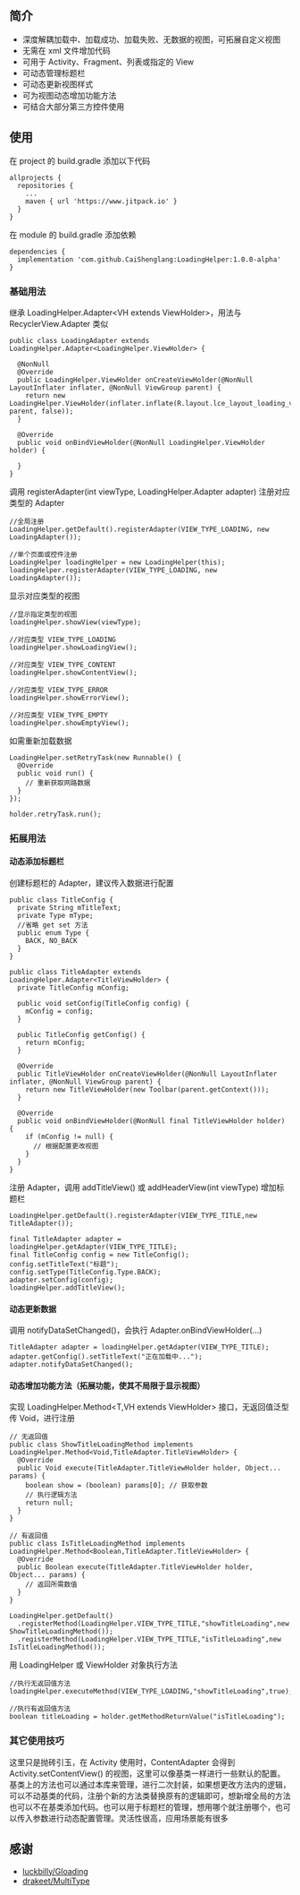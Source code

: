 ## 简介

- 深度解耦加载中、加载成功、加载失败、无数据的视图，可拓展自定义视图
- 无需在 xml 文件增加代码
- 可用于 Activity、Fragment、列表或指定的 View
- 可动态管理标题栏
- 可动态更新视图样式
- 可为视图动态增加功能方法
- 可结合大部分第三方控件使用

## 使用

在 project 的 build.gradle 添加以下代码

```
allprojects {
  repositories {
    ...
    maven { url 'https://www.jitpack.io' }
  }
}
```

在 module 的 build.gradle 添加依赖

```
dependencies {
  implementation 'com.github.CaiShenglang:LoadingHelper:1.0.0-alpha'
}
```

### 基础用法

继承 LoadingHelper.Adapter&lt;VH extends ViewHolder&gt;，用法与 RecyclerView.Adapter 类似

```
public class LoadingAdapter extends LoadingHelper.Adapter<LoadingHelper.ViewHolder> {
  
  @NonNull
  @Override
  public LoadingHelper.ViewHolder onCreateViewHolder(@NonNull LayoutInflater inflater, @NonNull ViewGroup parent) {
    return new LoadingHelper.ViewHolder(inflater.inflate(R.layout.lce_layout_loading_view, parent, false));
  }

  @Override
  public void onBindViewHolder(@NonNull LoadingHelper.ViewHolder holder) {

  }
}
```

调用 registerAdapter(int viewType, LoadingHelper.Adapter adapter) 注册对应类型的 Adapter

```
//全局注册
LoadingHelper.getDefault().registerAdapter(VIEW_TYPE_LOADING, new LoadingAdapter());

//单个页面或控件注册
LoadingHelper loadingHelper = new LoadingHelper(this);
loadingHelper.registerAdapter(VIEW_TYPE_LOADING, new LoadingAdapter());
```

显示对应类型的视图

```
//显示指定类型的视图
loadingHelper.showView(viewType);

//对应类型 VIEW_TYPE_LOADING
loadingHelper.showLoadingView();

//对应类型 VIEW_TYPE_CONTENT
loadingHelper.showContentView();

//对应类型 VIEW_TYPE_ERROR
loadingHelper.showErrorView();

//对应类型 VIEW_TYPE_EMPTY
loadingHelper.showEmptyView();
```

如需重新加载数据

```
LoadingHelper.setRetryTask(new Runnable() {
  @Override
  public void run() {
    // 重新获取网路数据
  }
});

holder.retryTask.run();
```

### 拓展用法

#### 动态添加标题栏

创建标题栏的 Adapter，建议传入数据进行配置

```
public class TitleConfig {
  private String mTitleText;
  private Type mType;
  //省略 get set 方法
  public enum Type {
    BACK, NO_BACK
  }
}

public class TitleAdapter extends LoadingHelper.Adapter<TitleViewHolder> {
  private TitleConfig mConfig;

  public void setConfig(TitleConfig config) {
    mConfig = config;
  }

  public TitleConfig getConfig() {
    return mConfig;
  }

  @Override
  public TitleViewHolder onCreateViewHolder(@NonNull LayoutInflater inflater, @NonNull ViewGroup parent) {
    return new TitleViewHolder(new Toolbar(parent.getContext()));
  }

  @Override
  public void onBindViewHolder(@NonNull final TitleViewHolder holder) {
    if (mConfig != null) {
      // 根据配置更改视图
    }
  }
}
```

注册 Adapter，调用 addTitleView() 或 addHeaderView(int viewType) 增加标题栏

```
LoadingHelper.getDefault().registerAdapter(VIEW_TYPE_TITLE,new TitleAdapter());

final TitleAdapter adapter = loadingHelper.getAdapter(VIEW_TYPE_TITLE);
final TitleConfig config = new TitleConfig();
config.setTitleText("标题");
config.setType(TitleConfig.Type.BACK);
adapter.setConfig(config);
loadingHelper.addTitleView();
```

#### 动态更新数据

调用 notifyDataSetChanged()，会执行 Adapter.onBindViewHolder(...)

```
TitleAdapter adapter = loadingHelper.getAdapter(VIEW_TYPE_TITLE);
adapter.getConfig().setTitleText("正在加载中...");
adapter.notifyDataSetChanged();
```

#### 动态增加功能方法（拓展功能，使其不局限于显示视图）

实现 LoadingHelper.Method<T,VH extends ViewHolder> 接口，无返回值泛型传 Void，进行注册

```
// 无返回值
public class ShowTitleLoadingMethod implements LoadingHelper.Method<Void,TitleAdapter.TitleViewHolder> {
  @Override
  public Void execute(TitleAdapter.TitleViewHolder holder, Object... params) {
    boolean show = (boolean) params[0]; // 获取参数
    // 执行逻辑方法
    return null;
  }
}

// 有返回值
public class IsTitleLoadingMethod implements LoadingHelper.Method<Boolean,TitleAdapter.TitleViewHolder> {
  @Override
  public Boolean execute(TitleAdapter.TitleViewHolder holder, Object... params) {
    // 返回所需数值
  }
}

LoadingHelper.getDefault()
  .registerMethod(LoadingHelper.VIEW_TYPE_TITLE,"showTitleLoading",new ShowTitleLoadingMethod());
  .registerMethod(LoadingHelper.VIEW_TYPE_TITLE,"isTitleLoading",new IsTitleLoadingMethod());
```

用 LoadingHelper 或 ViewHolder 对象执行方法

```
//执行无返回值方法
loadingHelper.executeMethod(VIEW_TYPE_LOADING,"showTitleLoading",true);

//执行有返回值方法
boolean titleLoading = holder.getMethodReturnValue("isTitleLoading");
```

### 其它使用技巧

这里只是抛砖引玉，在 Activity 使用时，ContentAdapter 会得到 Activity.setContentView() 的视图，这里可以像基类一样进行一些默认的配置。 基类上的方法也可以通过本库来管理，进行二次封装，如果想更改方法内的逻辑，可以不动基类的代码，注册个新的方法类替换原有的逻辑即可，想新增全局的方法也可以不在基类添加代码。也可以用于标题栏的管理，想用哪个就注册哪个，也可以传入参数进行动态配置管理。灵活性很高，应用场景能有很多

## 感谢

- [luckbilly/Gloading](https://github.com/luckybilly/Gloading) 
- [drakeet/MultiType](https://github.com/drakeet/MultiType) 
